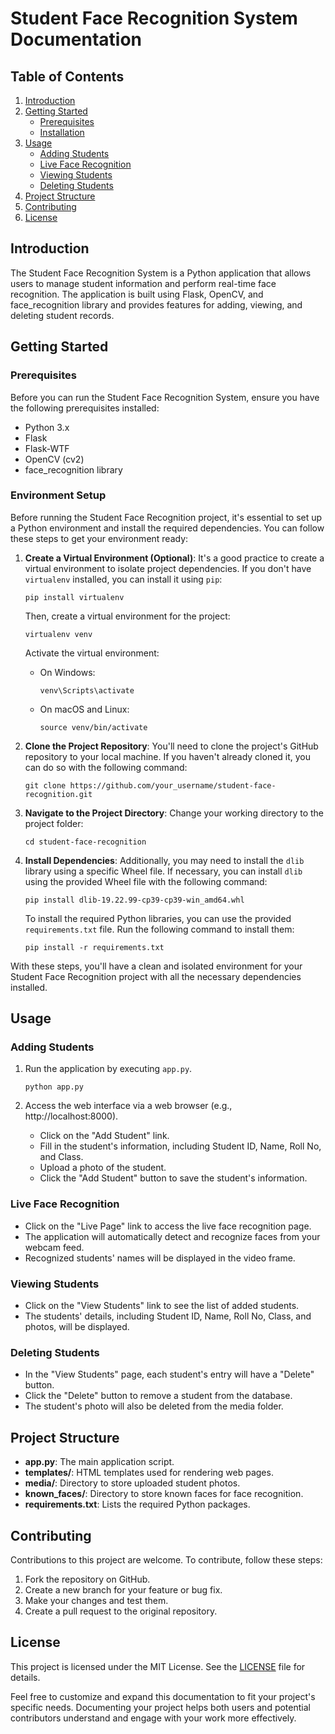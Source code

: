 # Student Face Recognition System Documentation


## Table of Contents
1. [Introduction](#introduction)
2. [Getting Started](#getting-started)
   - [Prerequisites](#prerequisites)
   - [Installation](#installation)
3. [Usage](#usage)
   - [Adding Students](#adding-students)
   - [Live Face Recognition](#live-face-recognition)
   - [Viewing Students](#viewing-students)
   - [Deleting Students](#deleting-students)
4. [Project Structure](#project-structure)
5. [Contributing](#contributing)
6. [License](#license)

## Introduction
The Student Face Recognition System is a Python application that allows users to manage student information and perform real-time face recognition. The application is built using Flask, OpenCV, and face_recognition library and provides features for adding, viewing, and deleting student records.

## Getting Started

### Prerequisites
Before you can run the Student Face Recognition System, ensure you have the following prerequisites installed:

- Python 3.x
- Flask
- Flask-WTF
- OpenCV (cv2)
- face_recognition library


### Environment Setup

Before running the Student Face Recognition project, it's essential to set up a Python environment and install the required dependencies. You can follow these steps to get your environment ready:

1. **Create a Virtual Environment (Optional)**:
   It's a good practice to create a virtual environment to isolate project dependencies. If you don't have `virtualenv` installed, you can install it using `pip`:
   ```
   pip install virtualenv
   ```

   Then, create a virtual environment for the project:
   ```
   virtualenv venv
   ```

   Activate the virtual environment:
   - On Windows:
     ```
     venv\Scripts\activate
     ```

   - On macOS and Linux:
     ```
     source venv/bin/activate
     ```

2. **Clone the Project Repository**:
   You'll need to clone the project's GitHub repository to your local machine. If you haven't already cloned it, you can do so with the following command:
   ```
   git clone https://github.com/your_username/student-face-recognition.git
   ```

3. **Navigate to the Project Directory**:
   Change your working directory to the project folder:
   ```
   cd student-face-recognition
   ```

4. **Install Dependencies**:
   Additionally, you may need to install the `dlib` library using a specific Wheel file. If necessary, you can install `dlib` using the provided Wheel file with the following command:
   ```
   pip install dlib-19.22.99-cp39-cp39-win_amd64.whl
   ```
   To install the required Python libraries, you can use the provided `requirements.txt` file. Run the following command to install them:
   ```
   pip install -r requirements.txt
   ```

With these steps, you'll have a clean and isolated environment for your Student Face Recognition project with all the necessary dependencies installed.
## Usage

### Adding Students
1. Run the application by executing `app.py`.
   ```
   python app.py
   ```

2. Access the web interface via a web browser (e.g., http://localhost:8000).
   - Click on the "Add Student" link.
   - Fill in the student's information, including Student ID, Name, Roll No, and Class.
   - Upload a photo of the student.
   - Click the "Add Student" button to save the student's information.

### Live Face Recognition
- Click on the "Live Page" link to access the live face recognition page.
- The application will automatically detect and recognize faces from your webcam feed.
- Recognized students' names will be displayed in the video frame.

### Viewing Students
- Click on the "View Students" link to see the list of added students.
- The students' details, including Student ID, Name, Roll No, Class, and photos, will be displayed.

### Deleting Students
- In the "View Students" page, each student's entry will have a "Delete" button.
- Click the "Delete" button to remove a student from the database.
- The student's photo will also be deleted from the media folder.

## Project Structure
- **app.py**: The main application script.
- **templates/**: HTML templates used for rendering web pages.
- **media/**: Directory to store uploaded student photos.
- **known_faces/**: Directory to store known faces for face recognition.
- **requirements.txt**: Lists the required Python packages.

## Contributing
Contributions to this project are welcome. To contribute, follow these steps:
1. Fork the repository on GitHub.
2. Create a new branch for your feature or bug fix.
3. Make your changes and test them.
4. Create a pull request to the original repository.

## License
This project is licensed under the MIT License. See the [LICENSE](LICENSE) file for details.

Feel free to customize and expand this documentation to fit your project's specific needs. Documenting your project helps both users and potential contributors understand and engage with your work more effectively.
